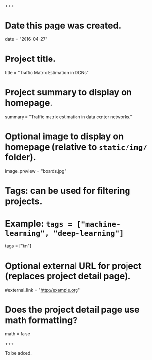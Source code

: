 +++
# Date this page was created.
date = "2016-04-27"

# Project title.
title = "Traffic Matrix Estimation in DCNs"

# Project summary to display on homepage.
summary = "Traffic matrix estimation in data center networks."

# Optional image to display on homepage (relative to `static/img/` folder).
image_preview = "boards.jpg"

# Tags: can be used for filtering projects.
# Example: `tags = ["machine-learning", "deep-learning"]`
tags = ["tm"]

# Optional external URL for project (replaces project detail page).
#external_link = "http://example.org"

# Does the project detail page use math formatting?
math = false

+++

To be added.
